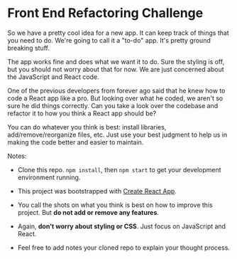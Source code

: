 # Front End Refactoring Challenge

So we have a pretty cool idea for a new app. It can keep track of things that you need to do.
We're going to call it a "to-do" app. It's pretty ground breaking stuff.

The app works fine and does what we want it to do. Sure the styling is off, but
you should not worry about that for now. We are just concerned about the JavaScript and React code.

One of the previous developers from forever ago said that he knew how to code a
React app like a pro. But looking over what he coded, we aren't so sure
he did things correctly. Can you take a look over the codebase and refactor
it to how you think a React app should be?

You can do whatever you think is best:
install libraries, add/remove/reorganize files, etc.
Just use your best judgment to help us in making the code better and easier to maintain.

Notes:

- Clone this repo. `npm install`, then `npm start` to get your development environment running.

- This project was bootstrapped with [Create React App](https://github.com/facebookincubator/create-react-app).

- You call the shots on what you think is best on how to improve this project. But **do not add or remove any features**.

- Again, **don't worry about styling or CSS**. Just focus on JavaScript and React.

- Feel free to add notes your cloned repo to explain your thought process.
